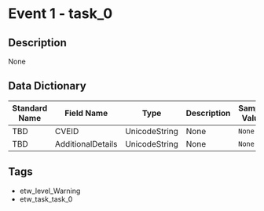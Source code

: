 # Event 1 - task_0

## Description
None

## Data Dictionary
|Standard Name|Field Name|Type|Description|Sample Value|
|---|---|---|---|---|
|TBD|CVEID|UnicodeString|None|`None`|
|TBD|AdditionalDetails|UnicodeString|None|`None`|

## Tags
* etw_level_Warning
* etw_task_task_0